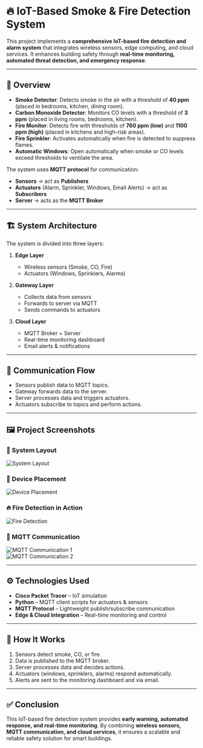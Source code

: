 # 🔥 IoT-Based Smoke & Fire Detection System

This project implements a **comprehensive IoT-based fire detection and alarm system** that integrates wireless sensors, edge computing, and cloud services. It enhances building safety through **real-time monitoring, automated threat detection, and emergency response**.

---

## 📖 Overview

- **Smoke Detector**: Detects smoke in the air with a threshold of **40 ppm** (placed in bedrooms, kitchen, dining room).  
- **Carbon Monoxide Detector**: Monitors CO levels with a threshold of **3 ppm** (placed in living rooms, bedrooms, kitchen).  
- **Fire Monitor**: Detects fire with thresholds of **760 ppm (low)** and **1100 ppm (high)** (placed in kitchens and high-risk areas).  
- **Fire Sprinkler**: Activates automatically when fire is detected to suppress flames.  
- **Automatic Windows**: Open automatically when smoke or CO levels exceed thresholds to ventilate the area.  

The system uses **MQTT protocol** for communication:  
- **Sensors** → act as **Publishers**  
- **Actuators** (Alarm, Sprinkler, Windows, Email Alerts) → act as **Subscribers**  
- **Server** → acts as the **MQTT Broker**  

---

## 🏗️ System Architecture

The system is divided into three layers:

1. **Edge Layer**  
   - Wireless sensors (Smoke, CO, Fire)  
   - Actuators (Windows, Sprinklers, Alarms)  

2. **Gateway Layer**  
   - Collects data from sensors  
   - Forwards to server via MQTT  
   - Sends commands to actuators  

3. **Cloud Layer**  
   - MQTT Broker + Server  
   - Real-time monitoring dashboard  
   - Email alerts & notifications  

---

## 📡 Communication Flow

- Sensors publish data to MQTT topics.  
- Gateway forwards data to the server.  
- Server processes data and triggers actuators.  
- Actuators subscribe to topics and perform actions.  

---

## 🖼️ Project Screenshots

### 🔹 System Layout
![System Layout](https://drive.google.com/uc?export=view&id=1ol0owbvyag1IO_99nYTVEP1zGOVMnkxx)

### 🔹 Device Placement
![Device Placement](https://drive.google.com/uc?export=view&id=1L-CsukYoHQtWLSSMnTXaCwilMcV_TFhg)

### 🔥 Fire Detection in Action
![Fire Detection](https://drive.google.com/uc?export=view&id=1A92zpHBF-nmAjtwljNoeOqptBSdlkfGF)

### 🔗 MQTT Communication
![MQTT Communication 1](https://drive.google.com/uc?export=view&id=1D12UuQUPbcvxtqQnPIIKoSWW85kIDHr9)  
![MQTT Communication 2](https://drive.google.com/uc?export=view&id=127AQaXnPI-T6xD9plciDojapf_FQKXTK)

---

## ⚙️ Technologies Used

- **Cisco Packet Tracer** – IoT simulation  
- **Python** – MQTT client scripts for actuators & sensors  
- **MQTT Protocol** – Lightweight publish/subscribe communication  
- **Edge & Cloud Integration** – Real-time monitoring and control  

---

## 🚀 How It Works

1. Sensors detect smoke, CO, or fire.  
2. Data is published to the MQTT broker.  
3. Server processes data and decides actions.  
4. Actuators (windows, sprinklers, alarms) respond automatically.  
5. Alerts are sent to the monitoring dashboard and via email.  

---

## ✅ Conclusion

This IoT-based fire detection system provides **early warning, automated response, and real-time monitoring**. By combining **wireless sensors, MQTT communication, and cloud services**, it ensures a scalable and reliable safety solution for smart buildings.
